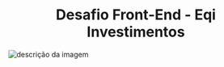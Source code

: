 <h1 align="center">Desafio Front-End - Eqi Investimentos</h1>

![descrição da imagem](https://edools-3-production.s3.amazonaws.com/org-105417%2Fschool-106529%2F8a2469bf79e950796bc7bcf9dce3775a%2Flogo_eqi.png)